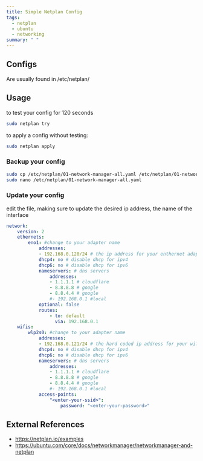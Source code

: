 ```yaml
---
title: Simple Netplan Config
tags:
  - netplan
  - ubuntu
  - networking
summary: " "
---
```


## Configs

Are usually found in /etc/netplan/

## Usage

to test your config for 120 seconds

```bash
sudo netplan try
```

to apply a config without testing:

```bash
sudo netplan apply
```

### Backup your config

```bash
sudo cp /etc/netplan/01-network-manager-all.yaml /etc/netplan/01-network-manager-all.yaml.bak
sudo nano /etc/netplan/01-network-manager-all.yaml
```

### Update your config

edit the file, making sure to update the desired ip address, the name of the interface

```yaml
network:
    version: 2
    ethernets:
        eno1: #change to your adapter name
            addresses:
            - 192.168.0.120/24 # the ip address for your enthernet adapter
            dhcp4: no # disable dhcp for ipv4
            dhcp6: no # disable dhcp for ipv6
            nameservers: # dns servers
                addresses:
                - 1.1.1.1 # cloudflare
                - 8.8.8.8 # google
                - 8.8.4.4 # google
                #- 192.168.0.1 #local
            optional: false
            routes:
                - to: default
                  via: 192.168.0.1
    wifis:
        wlp2s0: #change to your adapter name
            addresses:
            - 192.168.0.121/24 # the hard coded ip address for your wifi
            dhcp4: no # disable dhcp for ipv4
            dhcp6: no # disable dhcp for ipv6
            nameservers: # dns servers
                addresses:
                - 1.1.1.1 # cloudflare
                - 8.8.8.8 # google
                - 8.8.4.4 # google
                #- 192.168.0.1 #local
            access-points:
                "<enter-your-ssid>":
                    password: "<enter-your-password>"
```

## External References

* <https://netplan.io/examples>
* <https://ubuntu.com/core/docs/networkmanager/networkmanager-and-netplan>
